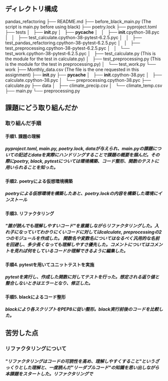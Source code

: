 ## ディレクトリ構成
pandas_refactoring
├── README.md
├── before_black_main.py (The script is main.py before using black)
├── poetry.lock
├── pyproject.toml
├── tests
│   ├── __init__.py
│   ├── __pycache__
│   │   ├── __init__.cpython-38.pyc
│   │   ├── test_calculate.cpython-38-pytest-6.2.5.pyc
│   │   ├── test_pandas_refactoring.cpython-38-pytest-6.2.5.pyc
│   │   ├── test_preprocessing.cpython-38-pytest-6.2.5.pyc
│   │   └── test_work.cpython-38-pytest-6.2.5.pyc
│   ├── test_calculate.py (This is the module for the test in calculate.py)
│   ├── test_preprocessing.py (This is the module for the test in preprocessing.py)
│   └── test_work.py
└── work
    ├── Monthly_data.csv (The file is the one requested in this assignment)
    ├── __init__.py
    ├── __pycache__
    │   ├── __init__.cpython-38.pyc
    │   ├── calculate.cpython-38.pyc
    │   └── preprocessing.cpython-38.pyc
    ├── calculate.py
    ├── data
    │   ├── climate_precip.csv
    │   └── climate_temp.csv
    ├── main.py
    └── preprocessing.py

## 課題にどう取り組んだか
### 取り組んだ手順

#### 手順1. 課題の理解
##### pyproject.toml, main.py, poetry.lock, dataが与えられ、main.pyの課題についての記述とdataを実際にハンドリングすることで課題の概要を掴んだ。その際にpoetry, black, pytestについては環境構築、コード整形、関数のテストに用いられることを知った。

#### 手順2. poetryによる仮想環境構築
##### poetryによる仮想環境を構築したあと、poetry.lockの内容を構築した環境にインストール

#### 手順3. リファクタリング
##### "誰が読んでも理解しやすいコード"を意識しながらリファクタリングした。入れ子になっていてわかりにくいコードに対してはcalculate, preprocessingの2つのモジュールを作成した。   関数名や変数名についてはなるべく汎用的な名前を回避し、多少長くなっても理解しやすさ優先した。コメントについてはコメントを見れば何をしているコードか理解できるように編集した。

#### 手順4. pytestを用いてユニットテストを実施
##### pytestを実行し、作成した関数に対してテストを行った。想定される返り値と整合しないときはエラーとなり、修正した。

#### 手順5. blackによるコード整形
##### blackにより各スクリプトをPEP8に従い整形。black実行前後のコードを比較した。

## 苦労した点
### リファクタリングについて
##### "リファクタリングはコードの可読性を高め、理解しやすくすること"というざっくりとした理解と、一度読んだ”リーダブルコード"の知識を思い出しながら本課題をスタートした。リファクタリングで